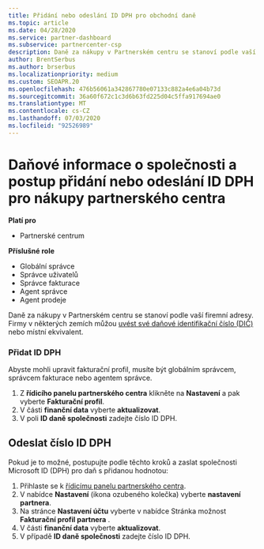 ```yaml
---
title: Přidání nebo odeslání ID DPH pro obchodní daně
ms.topic: article
ms.date: 04/28/2020
ms.service: partner-dashboard
ms.subservice: partnercenter-csp
description: Daně za nákupy v Partnerském centru se stanoví podle vaší firemní adresy. Firmy v některých zemích můžou poskytovat číslo DPH nebo místní ekvivalent.
author: BrentSerbus
ms.author: brserbus
ms.localizationpriority: medium
ms.custom: SEOAPR.20
ms.openlocfilehash: 476b56061a342867780e07133c882a4e6a04b73d
ms.sourcegitcommit: 36a60f672c1c3d6b63fd225d04c5ffa917694ae0
ms.translationtype: MT
ms.contentlocale: cs-CZ
ms.lasthandoff: 07/03/2020
ms.locfileid: "92526989"
---
```

# <a name="company-tax-information-and-how-to-add-or-submit-vat-ids-for-partner-center-purchases"></a>Daňové informace o společnosti a postup přidání nebo odeslání ID DPH pro nákupy partnerského centra

**Platí pro**

- Partnerské centrum

**Příslušné role**
-   Globální správce
-   Správce uživatelů
-   Správce fakturace
-   Agent správce
-   Agent prodeje

Daně za nákupy v Partnerském centru se stanoví podle vaší firemní adresy. Firmy v některých zemích můžou [uvést své daňové identifikační číslo (DIČ)](#submit-vat-id-number) nebo místní ekvivalent.

### <a name="add-your-vat-id"></a>Přidat ID DPH

Abyste mohli upravit fakturační profil, musíte být globálním správcem, správcem fakturace nebo agentem správce.

1.  Z **řídicího panelu partnerského centra** klikněte na  **Nastavení** a pak vyberte **Fakturační profil**.
2.  V části **finanční data** vyberte **aktualizovat**.
3.  V poli **ID daně společnosti** zadejte číslo ID DPH.

## <a name="submit-vat-id-number"></a>Odeslat číslo ID DPH

Pokud je to možné, postupujte podle těchto kroků a zaslat společnosti Microsoft ID (DPH) pro daň s přidanou hodnotou:

1. Přihlaste se k [řídicímu panelu partnerského centra](https://partner.microsoft.com/dashboard/).
2. V nabídce **Nastavení** (ikona ozubeného kolečka) vyberte **nastavení partnera**.
3. Na stránce **Nastavení účtu** vyberte v nabídce Stránka možnost **Fakturační profil partnera** .
4. V části **finanční data** vyberte **aktualizovat**.
5. V případě **ID daně společnosti** zadejte číslo ID DPH.
